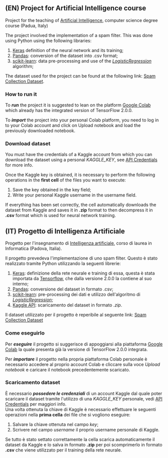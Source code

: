 ## (EN) Project for Artificial Intelligence course 
Project for the teaching of [Artificial Intelligence](https://didattica.unipd.it/off/2018/LM/SC/SC1176/000ZZ/SCP6076337/N0), computer science degree course (Padua, Italy)

The project involved the implementation of a spam filter. This was done using Python using the following libraries:
1. [Keras](https://keras.io/) definition of the neural network and its training;
2. [Pandas](https://pandas.pydata.org/): conversion of the dataset into .csv format;
3. [scikit-learn](https://scikit-learn.org/stable/): data pre-processing and use of the [*LogisticRegression*](https://en.wikipedia.org/wiki/Logistic_regression) algorithm;

The dataset used for the project can be found at the following link: [Spam Collection Dataset](https://www.kaggle.com/uciml/sms-spam-collection-dataset).

### How to run it
To ***run*** the project it is suggested to lean on the platform [Google Colab](https://colab.research.google.com/) which already has the integrated version of TensorFlow 2.0.0.

To ***import*** the project into your personal Colab platform, you need to log in to your Colab account and click on Upload notebook and load the previously downloaded notebook.

### Download dataset
You must have the credentials of a Kaggle account from which you can download the dataset using a personal *KAGGLE_KEY*, see [API Credentials](https://github.com/Kaggle/kaggle-api#api-credentials) for more info.

Once the Kaggle key is obtained, it is necessary to perform the following operations in the **first cell** of the files you want to execute:
1. Save the key obtained in the key field;
2. Write your personal Kaggle username in the username field.
   
If everything has been set correctly, the cell automatically downloads the dataset from Kaggle and saves it in **.zip** format to then decompress it in **.csv** format which is used for neural network training.

## (IT) Progetto di Intelligenza Artificiale 
Progetto per l'insegnamento di [Intelligenza artificiale](https://didattica.unipd.it/off/2018/LM/SC/SC1176/000ZZ/SCP6076337/N0), corso di laurea in Informatica (Padova, Italia).

Il progetto prevedeva l'implementazione di uno spam filter. Questo è stato realizzato tramite Python utilizzando la seguenti librerie: 
1. [Keras](https://keras.io/): definizione della rete neurale e training di essa, questa è stata importata da [Tensorflow](https://www.tensorflow.org/), che dalla versione 2.0.0 la contiene al suo interno;
2. [Pandas](https://pandas.pydata.org/): conversione del dataset in formato .csv;
3. [scikit-learn](https://scikit-learn.org/stable/): pre-processing dei dati e utilizzo dell'algoritmo di [*LogisticRegression*](https://en.wikipedia.org/wiki/Logistic_regression);
4. [Kaggle API](https://github.com/Kaggle/kaggle-api): scaricamento del dataset in formato *.zip*.

Il dataset utilizzato per il progetto è reperibile al seguente link: [Spam Collection Dataset](https://www.kaggle.com/uciml/sms-spam-collection-dataset) 

### Come eseguirlo 
Per ***eseguire*** il progetto si suggerisce di appoggiarsi alla  piattaforma [Google Colab](https://colab.research.google.com/) la quale presenta già la versione di TensorFlow 2.0.0 integrata.

Per ***importare*** il progetto nella propria piattaforma Colab personale è necessario accedere al proprio account Colab e cliccare sulla voce *Upload notebook* e caricare il notebook precedentemente scaricato. 

### Scaricamento dataset
È necessario ***possedere le credenziali*** di un account Kaggle dal quale poter scaricare il dataset tramite l'utilizzo di una *KAGGLE_KEY* personale, vedi [API Credentials](https://github.com/Kaggle/kaggle-api#api-credentials) per maggiori info.   
Una volta ottenuta la chiave di Kaggle è necessario effettuare le seguenti operazioni nella **prima cella** dei file che si vogliono eseguire: 
1. Salvare la chiave ottenuta nel campo *key*;
2. Scrivere nel campo *username* il proprio username personale di Kaggle. 
   
Se tutto è stato settato correttamente la cella scarica automaticamente il dataset da Kaggle e lo salva in formato **.zip** per poi scomprimerlo in formato **.csv** che viene utilizzato per il training della rete neurale.  